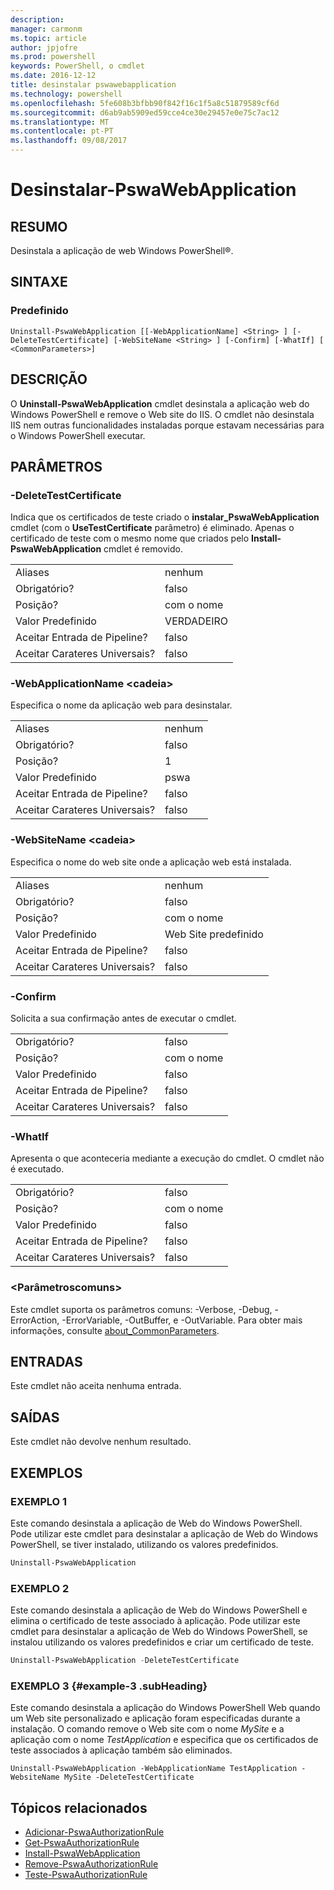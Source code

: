 ```yaml
---
description: 
manager: carmonm
ms.topic: article
author: jpjofre
ms.prod: powershell
keywords: PowerShell, o cmdlet
ms.date: 2016-12-12
title: desinstalar pswawebapplication
ms.technology: powershell
ms.openlocfilehash: 5fe608b3bfbb90f842f16c1f5a8c51879589cf6d
ms.sourcegitcommit: d6ab9ab5909ed59cce4ce30e29457e0e75c7ac12
ms.translationtype: MT
ms.contentlocale: pt-PT
ms.lasthandoff: 09/08/2017
---
```

# <a name="uninstall-pswawebapplication"></a>Desinstalar-PswaWebApplication

## <a name="synopsis"></a>RESUMO

Desinstala a aplicação de web Windows PowerShell®.

## <a name="syntax"></a>SINTAXE

### <a name="default"></a>Predefinido
```
Uninstall-PswaWebApplication [[-WebApplicationName] <String> ] [-DeleteTestCertificate] [-WebSiteName <String> ] [-Confirm] [-WhatIf] [ <CommonParameters>]
```

## <a name="description"></a>DESCRIÇÃO

O **Uninstall-PswaWebApplication** cmdlet desinstala a aplicação web do Windows PowerShell e remove o Web site do IIS. O cmdlet não desinstala IIS nem outras funcionalidades instaladas porque estavam necessárias para o Windows PowerShell executar.

## <a name="parameters"></a>PARÂMETROS

### <a name="-deletetestcertificate"></a>-DeleteTestCertificate

Indica que os certificados de teste criado o **instalar\_PswaWebApplication** cmdlet (com o **UseTestCertificate** parâmetro) é eliminado.
Apenas o certificado de teste com o mesmo nome que criados pelo **Install-PswaWebApplication** cmdlet é removido.

|||  
|-|-|
| Aliases                              | nenhum                                 |
| Obrigatório?                            | falso                                |
| Posição?                            | com o nome                                |
| Valor Predefinido                        | VERDADEIRO                                 |
| Aceitar Entrada de Pipeline?               | falso                                |
| Aceitar Carateres Universais?          | falso                                |

### <a name="-webapplicationname-ltstringgt"></a>-WebApplicationName &lt;cadeia&gt;

Especifica o nome da aplicação web para desinstalar.

|||  
|-|-|
| Aliases                              | nenhum                                 |
| Obrigatório?                            | falso                                |
| Posição?                            | 1                                    |
| Valor Predefinido                        | pswa                                 |
| Aceitar Entrada de Pipeline?               | falso                                |
| Aceitar Carateres Universais?          | falso                                |

### <a name="-websitename-ltstringgt"></a>-WebSiteName &lt;cadeia&gt;

Especifica o nome do web site onde a aplicação web está instalada.

|||  
|-|-|
| Aliases                              | nenhum                                 |
| Obrigatório?                            | falso                                |
| Posição?                            | com o nome                                |
| Valor Predefinido                        | Web Site predefinido                     |
| Aceitar Entrada de Pipeline?               | falso                                |
| Aceitar Carateres Universais?          | falso                                |

### <a name="-confirm"></a>-Confirm

Solicita a sua confirmação antes de executar o cmdlet.

|||  
|-|-|
| Obrigatório?                            | falso                                |
| Posição?                            | com o nome                                |
| Valor Predefinido                        | falso                                |
| Aceitar Entrada de Pipeline?               | falso                                |
| Aceitar Carateres Universais?          | falso                                |

### <a name="-whatif"></a>-WhatIf

Apresenta o que aconteceria mediante a execução do cmdlet.
O cmdlet não é executado.

|||  
|-|-|
| Obrigatório?                            | falso                                |
| Posição?                            | com o nome                                |
| Valor Predefinido                        | falso                                |
| Aceitar Entrada de Pipeline?               | falso                                |
| Aceitar Carateres Universais?          | falso                                |

### <a name="ltcommonparametersgt"></a>&lt;Parâmetroscomuns&gt;

Este cmdlet suporta os parâmetros comuns: -Verbose, -Debug, -ErrorAction, -ErrorVariable, -OutBuffer, e -OutVariable.
Para obter mais informações, consulte [about_CommonParameters](http://go.microsoft.com/fwlink/p/?LinkID=113216).

## <a name="inputs"></a>ENTRADAS

Este cmdlet não aceita nenhuma entrada.

## <a name="outputs"></a>SAÍDAS

Este cmdlet não devolve nenhum resultado.

## <a name="examples"></a>EXEMPLOS

### <a name="example-1"></a>EXEMPLO 1

Este comando desinstala a aplicação de Web do Windows PowerShell.
Pode utilizar este cmdlet para desinstalar a aplicação de Web do Windows PowerShell, se tiver instalado, utilizando os valores predefinidos.

```PowerShell
Uninstall-PswaWebApplication
```

### <a name="example-2"></a>EXEMPLO 2

Este comando desinstala a aplicação de Web do Windows PowerShell e elimina o certificado de teste associado à aplicação.
Pode utilizar este cmdlet para desinstalar a aplicação de Web do Windows PowerShell, se instalou utilizando os valores predefinidos e criar um certificado de teste.

```PowerShell
Uninstall-PswaWebApplication -DeleteTestCertificate
```

### <a name="example-3-example-3-subheading"></a>EXEMPLO 3 {#example-3 .subHeading}

Este comando desinstala a aplicação do Windows PowerShell Web quando um Web site personalizado e aplicação foram especificadas durante a instalação.
O comando remove o Web site com o nome *MySite* e a aplicação com o nome *TestApplication* e especifica que os certificados de teste associados à aplicação também são eliminados.

```
Uninstall-PswaWebApplication -WebApplicationName TestApplication -WebsiteName MySite -DeleteTestCertificate
```

## <a name="related-topics"></a>Tópicos relacionados

- [Adicionar-PswaAuthorizationRule](add-pswaauthorizationrule.md)
- [Get-PswaAuthorizationRule](get-pswaauthorizationrule.md)
- [Install-PswaWebApplication](install-pswawebapplication.md)
- [Remove-PswaAuthorizationRule](remove-pswaauthorizationrule.md)
- [Teste-PswaAuthorizationRule](test-pswaauthorizationrule.md)
